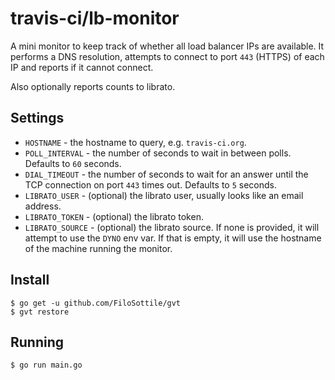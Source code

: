 # travis-ci/lb-monitor

A mini monitor to keep track of whether all load balancer IPs are available. It
performs a DNS resolution, attempts to connect to port `443` (HTTPS) of each IP
and reports if it cannot connect.

Also optionally reports counts to librato.

## Settings

* `HOSTNAME` - the hostname to query, e.g. `travis-ci.org`.
* `POLL_INTERVAL` - the number of seconds to wait in between polls. Defaults to `60` seconds.
* `DIAL_TIMEOUT` - the number of seconds to wait for an answer until the TCP connection on port `443` times out. Defaults to `5` seconds.
* `LIBRATO_USER` - (optional) the librato user, usually looks like an email address.
* `LIBRATO_TOKEN` - (optional) the librato token.
* `LIBRATO_SOURCE` - (optional) the librato source. If none is provided, it will attempt to use the `DYNO` env var. If that is empty, it will use the hostname of the machine running the monitor.

## Install

    $ go get -u github.com/FiloSottile/gvt
    $ gvt restore

## Running

    $ go run main.go
